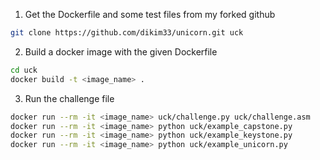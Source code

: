 1. Get the Dockerfile and some test files from my forked github
```bash
git clone https://github.com/dikim33/unicorn.git uck 
``` 
2. Build a docker image with the given Dockerfile
```bash
cd uck
docker build -t <image_name> .
```
3. Run the challenge file
```bash
docker run --rm -it <image_name> uck/challenge.py uck/challenge.asm
docker run --rm -it <image_name> python uck/example_capstone.py
docker run --rm -it <image_name> python uck/example_keystone.py
docker run --rm -it <image_name> python uck/example_unicorn.py
```


